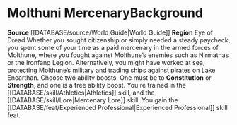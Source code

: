 ﻿---
id: '69'
name: Molthuni Mercenary
source: '[[DATABASE/source/World Guide|World Guide]]'
subcategory: regional

---
# Molthuni Mercenary<span class="item-type">Background</span>

**Source** [[DATABASE/source/World Guide|World Guide]] 
**Region** Eye of Dread
Whether you sought citizenship or simply needed a steady paycheck, you spent some of your time as a paid mercenary in the armed forces of Molthune, where you fought against Molthune’s enemies such as Nirmathas or the Ironfang Legion. Alternatively, you might have worked at sea, protecting Molthune’s military and trading ships against pirates on Lake Encarthan.
Choose two ability boosts. One must be to **Constitution** or **Strength**, and one is a free ability boost.
You're trained in the [[DATABASE/skill/Athletics|Athletics]] skill, and the [[DATABASE/skill/Lore|Mercenary Lore]] skill. You gain the [[DATABASE/feat/Experienced Professional|Experienced Professional]] skill feat.